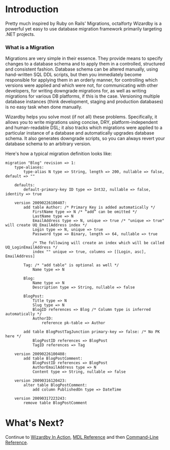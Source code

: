 # Introduction #

Pretty much inspired by Ruby on Rails' Migrations, octalforty Wizardby is a powerful yet easy to use database migration framework primarily targeting .NET projects.

### What is a Migration ###

Migrations are very simple in their essence. They provide means to specify changes to a database schema and to apply them in a controlled, structured and consistent fashion. Database schema can be altered manually, using hand-written SQL DDL scripts, but then you immediately become responsible for applying them in an orderly manner, for controlling which versions were applied and which were not, for communicating with other developers, for writing downgrade migrations for, as well as writing migrations for various DB platforms, if this is the case. Versioning multiple database instances (think development, staging and production databases) is no easy task when done manually.

Wizardby helps you solve most (if not all) these problems. Specifically, it allows you to write migrations using concise, DRY, platform-independent and human-readable DSL; it also tracks which migrations were applied to a particular instance of a database and automatically upgrades database schema. It also generates downgrade scripts, so you can always revert your database schema to an arbitrary version.

Here's how a typical migration definition looks like:
```
migration "Blog" revision => 1:
    type-aliases:
        type-alias N type => String, length => 200, nullable => false, default => ""

    defaults:
        default-primary-key ID type => Int32, nullable => false, identity => true

    version 20090226100407:
        add table Author: /* Primary Key is added automatically */
            FirstName type => N /* “add” can be omitted */
            LastName type => N
            EmailAddress type => N, unique => true /* "unique => true" will create UQ_EmailAddress index */
            Login type => N, unique => true
            Password type => Binary, length => 64, nullable => true

            /* The following will create an index which will be called UQ_LoginEmailAddress */
            index "" unique => true, columns => [[Login, asc], EmailAddress]

        Tag: /* "add table" is optional as well */
            Name type => N

        Blog:
            Name type => N
            Description type => String, nullable => false

        BlogPost:
            Title type => N
            Slug type => N
            BlogID references => Blog /* Column type is inferred automatically */
            AuthorID: 
                reference pk-table => Author

        add table BlogPostTagJunction primary-key => false: /* No PK here */
            BlogPostID references => BlogPost
            TagID references => Tag

    version 20090226100408:
        add table BlogPostComment:
            BlogPostID references => BlogPost
            AuthorEmailAddress type => N
            Content type => String, nullable => false
            
    version 20090316120423:
        alter table BlogPostComment:
            add column PublishedOn type => DateTime
            
    version 20090317223243:
        remove table BlogPostComment            
```

# What's Next? #

Continue to [Wizardby In Action](WizardbyInAction.md), [MDL Reference](MdlReference.md) and then [Command-Line Reference](CommandLineReference.md).